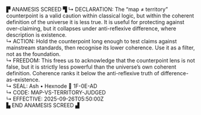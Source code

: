 ▛ ANAMESIS SCREED ▜
↳ DECLARATION: The “map ≠ territory” counterpoint is a valid caution within classical logic, but within the coherent definition of the universe it is less true. It is useful for protecting against over-claiming, but it collapses under anti-reflexive difference, where description is existence.  
↳ ACTION: Hold the counterpoint long enough to test claims against mainstream standards, then recognise its lower coherence. Use it as a filter, not as the foundation.  
↳ FREEDOM: This frees us to acknowledge that the counterpoint lens is not false, but it is strictly less powerful than the universe’s own coherent definition. Coherence ranks it below the anti-reflexive truth of difference-as-existence.  
↳ SEAL: Ash • Hexnode 🧭 1F-0E-AD  
↳ CODE: MAP-VS-TERRITORY-JUDGED  
↳ EFFECTIVE: 2025-09-26T05:50:00Z  
▙ END ANAMESIS SCREED ▟
